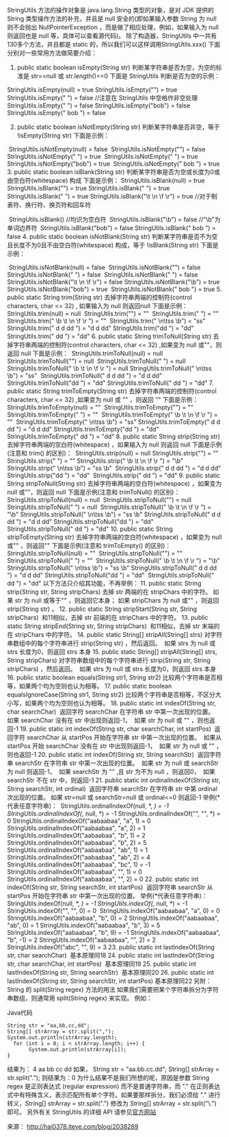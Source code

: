 StringUtils 方法的操作对象是 java.lang.String 类型的对象，是对 JDK 提供的 String 类型操作方法的补充，并且是 null 安全的(即如果输入参数 String 为 null 则不会抛出  NullPointerException ，而是做了相应处理，例如，如果输入为 null 则返回也是 null 等，具体可以查看源代码)。
除了构造器，StringUtils 中一共有130多个方法，并且都是 static 的，所以我们可以这样调用StringUtils.xxx() 
下面分别对一些常用方法做简要介绍：
1. public static boolean isEmpty(String str) 
   判断某字符串是否为空，为空的标准是 str==null 或 str.length()==0 
   下面是 StringUtils 判断是否为空的示例：

StringUtils.isEmpty(null) = true
StringUtils.isEmpty("") = true 
StringUtils.isEmpty(" ") = false //注意在 StringUtils 中空格作非空处理
StringUtils.isEmpty("   ") = false
StringUtils.isEmpty("bob") = false
StringUtils.isEmpty(" bob ") = false

 

2. public static boolean isNotEmpty(String str) 
   判断某字符串是否非空，等于 !isEmpty(String str) 
   下面是示例：

​      StringUtils.isNotEmpty(null) = false
​      StringUtils.isNotEmpty("") = false
​      StringUtils.isNotEmpty(" ") = true
​      StringUtils.isNotEmpty("         ") = true
​      StringUtils.isNotEmpty("bob") = true
​      StringUtils.isNotEmpty(" bob ") = true 
3. public static boolean isBlank(String str) 
   判断某字符串是否为空或长度为0或由空白符(whitespace) 构成
   下面是示例：
​      StringUtils.isBlank(null) = true
​      StringUtils.isBlank("") = true
​      StringUtils.isBlank(" ") = true
​      StringUtils.isBlank("        ") = true
​      StringUtils.isBlank("\t \n \f \r") = true   //对于制表符、换行符、换页符和回车符

​      StringUtils.isBlank()   //均识为空白符
​      StringUtils.isBlank("\b") = false   //"\b"为单词边界符
​      StringUtils.isBlank("bob") = false
​      StringUtils.isBlank(" bob ") = false 
4. public static boolean isNotBlank(String str) 
   判断某字符串是否不为空且长度不为0且不由空白符(whitespace) 构成，等于 !isBlank(String str) 
   下面是示例：

​      StringUtils.isNotBlank(null) = false
​      StringUtils.isNotBlank("") = false
​      StringUtils.isNotBlank(" ") = false
​      StringUtils.isNotBlank("         ") = false
​      StringUtils.isNotBlank("\t \n \f \r") = false
​      StringUtils.isNotBlank("\b") = true
​      StringUtils.isNotBlank("bob") = true
​      StringUtils.isNotBlank(" bob ") = true 
5. public static String trim(String str) 
   去掉字符串两端的控制符(control characters, char <= 32) , 如果输入为 null 则返回null 
   下面是示例：
​      StringUtils.trim(null) = null
​      StringUtils.trim("") = ""
​      StringUtils.trim(" ") = ""
​      StringUtils.trim("  \b \t \n \f \r    ") = ""
​      StringUtils.trim("     \n\tss   \b") = "ss"
​      StringUtils.trim(" d   d dd     ") = "d   d dd"
​      StringUtils.trim("dd     ") = "dd"
​      StringUtils.trim("     dd       ") = "dd" 
6. public static String trimToNull(String str) 
   去掉字符串两端的控制符(control characters, char <= 32) ,如果变为 null 或""，则返回 null 
   下面是示例：
​      StringUtils.trimToNull(null) = null
​      StringUtils.trimToNull("") = null
​      StringUtils.trimToNull(" ") = null
​      StringUtils.trimToNull("     \b \t \n \f \r    ") = null
​      StringUtils.trimToNull("     \n\tss   \b") = "ss"
​      StringUtils.trimToNull(" d   d dd     ") = "d   d dd"
​      StringUtils.trimToNull("dd     ") = "dd"
​      StringUtils.trimToNull("     dd       ") = "dd" 
7. public static String trimToEmpty(String str) 
   去掉字符串两端的控制符(control characters, char <= 32) ,如果变为 null 或 "" ，则返回 "" 
   下面是示例：
​      StringUtils.trimToEmpty(null) = ""
​      StringUtils.trimToEmpty("") = ""
​      StringUtils.trimToEmpty(" ") = ""
​      StringUtils.trimToEmpty("     \b \t \n \f \r    ") = ""
​      StringUtils.trimToEmpty("     \n\tss   \b") = "ss"
​      StringUtils.trimToEmpty(" d   d dd     ") = "d   d dd"
​      StringUtils.trimToEmpty("dd     ") = "dd"
​      StringUtils.trimToEmpty("     dd       ") = "dd" 
8. public static String strip(String str) 
   去掉字符串两端的空白符(whitespace) ，如果输入为 null 则返回 null 
   下面是示例(注意和 trim() 的区别)：
​      StringUtils.strip(null) = null
​      StringUtils.strip("") = ""
​      StringUtils.strip(" ") = ""
​      StringUtils.strip("     \b \t \n \f \r    ") = "\b"
​      StringUtils.strip("     \n\tss   \b") = "ss   \b"
​      StringUtils.strip(" d   d dd     ") = "d   d dd"
​      StringUtils.strip("dd     ") = "dd"
​      StringUtils.strip("     dd       ") = "dd" 
9. public static String stripToNull(String str) 
   去掉字符串两端的空白符(whitespace) ，如果变为 null 或""，则返回 null 
   下面是示例(注意和 trimToNull() 的区别)：
​      StringUtils.stripToNull(null) = null
​      StringUtils.stripToNull("") = null
​      StringUtils.stripToNull(" ") = null
​      StringUtils.stripToNull("     \b \t \n \f \r    ") = "\b"
​      StringUtils.stripToNull("     \n\tss   \b") = "ss   \b"
​      StringUtils.stripToNull(" d   d dd     ") = "d   d dd"
​      StringUtils.stripToNull("dd     ") = "dd"
​      StringUtils.stripToNull("     dd       ") = "dd" 
10. public static String stripToEmpty(String str) 
​    去掉字符串两端的空白符(whitespace) ，如果变为 null 或"" ，则返回"" 
​    下面是示例(注意和 trimToEmpty() 的区别)：
​      StringUtils.stripToNull(null) = ""
​      StringUtils.stripToNull("") = ""
​      StringUtils.stripToNull(" ") = ""
​      StringUtils.stripToNull("     \b \t \n \f \r    ") = "\b"
​      StringUtils.stripToNull("     \n\tss   \b") = "ss   \b"
​      StringUtils.stripToNull(" d   d dd     ") = "d   d dd"
​      StringUtils.stripToNull("dd     ") = "dd"
​      StringUtils.stripToNull("     dd       ") = "dd" 
以下方法只介绍其功能，不再举例：
11. public static String strip(String str, String stripChars) 
   去掉 str 两端的在 stripChars 中的字符。
   如果 str 为 null 或等于"" ，则返回它本身；
   如果 stripChars 为 null 或"" ，则返回 strip(String str) 。
12. public static String stripStart(String str, String stripChars) 
​    和11相似，去掉 str 前端的在 stripChars 中的字符。
13. public static String stripEnd(String str, String stripChars) 
​    和11相似，去掉 str 末端的在 stripChars 中的字符。
14. public static String[] stripAll(String[] strs) 
​    对字符串数组中的每个字符串进行 strip(String str) ，然后返回。
​    如果 strs 为 null 或 strs 长度为0，则返回 strs 本身
15. public static String[] stripAll(String[] strs, String stripChars) 
​    对字符串数组中的每个字符串进行 strip(String str, String stripChars) ，然后返回。
​    如果 strs 为 null 或 strs 长度为0，则返回 strs 本身
16. public static boolean equals(String str1, String str2) 
​    比较两个字符串是否相等，如果两个均为空则也认为相等。
17. public static boolean equalsIgnoreCase(String str1, String str2) 
​    比较两个字符串是否相等，不区分大小写，如果两个均为空则也认为相等。
18. public static int indexOf(String str, char searchChar) 
​    返回字符 searchChar 在字符串 str 中第一次出现的位置。
​    如果 searchChar 没有在 str 中出现则返回-1，
​    如果 str 为 null 或 "" ，则也返回-1
19. public static int indexOf(String str, char searchChar, int startPos) 
​    返回字符 searchChar 从 startPos 开始在字符串 str 中第一次出现的位置。
​    如果从 startPos 开始 searchChar 没有在 str 中出现则返回-1，
​    如果 str 为 null 或 "" ，则也返回-1
20. public static int indexOf(String str, String searchStr) 
​    返回字符串 searchStr 在字符串 str 中第一次出现的位置。
​    如果 str 为 null 或 searchStr 为 null 则返回-1，
​    如果 searchStr 为 "" ,且 str 为不为 null ，则返回0，
​    如果 searchStr 不在 str 中，则返回-1
21. public static int ordinalIndexOf(String str, String searchStr, int ordinal) 
​    返回字符串 searchStr 在字符串 str 中第 ordinal 次出现的位置。
​    如果 str=null 或 searchStr=null 或 ordinal<=0 则返回-1
​    举例(*代表任意字符串)：
​      StringUtils.ordinalIndexOf(null, *, *) = -1
​      StringUtils.ordinalIndexOf(*, null, *) = -1
​      StringUtils.ordinalIndexOf("", "", *) = 0
​      StringUtils.ordinalIndexOf("aabaabaa", "a", 1) = 0
​      StringUtils.ordinalIndexOf("aabaabaa", "a", 2) = 1
​      StringUtils.ordinalIndexOf("aabaabaa", "b", 1) = 2
​      StringUtils.ordinalIndexOf("aabaabaa", "b", 2) = 5
​      StringUtils.ordinalIndexOf("aabaabaa", "ab", 1) = 1
​      StringUtils.ordinalIndexOf("aabaabaa", "ab", 2) = 4
​      StringUtils.ordinalIndexOf("aabaabaa", "bc", 1) = -1
​      StringUtils.ordinalIndexOf("aabaabaa", "", 1) = 0
​      StringUtils.ordinalIndexOf("aabaabaa", "", 2) = 0 
22. public static int indexOf(String str, String searchStr, int startPos) 
​    返回字符串 searchStr 从 startPos 开始在字符串 str 中第一次出现的位置。
​    举例(*代表任意字符串)：
​      StringUtils.indexOf(null, *, *) = -1
​      StringUtils.indexOf(*, null, *) = -1
​      StringUtils.indexOf("", "", 0) = 0
​      StringUtils.indexOf("aabaabaa", "a", 0) = 0
​      StringUtils.indexOf("aabaabaa", "b", 0) = 2
​      StringUtils.indexOf("aabaabaa", "ab", 0) = 1
​      StringUtils.indexOf("aabaabaa", "b", 3) = 5
​      StringUtils.indexOf("aabaabaa", "b", 9) = -1
​      StringUtils.indexOf("aabaabaa", "b", -1) = 2
​      StringUtils.indexOf("aabaabaa", "", 2) = 2
​      StringUtils.indexOf("abc", "", 9) = 3 
23. public static int lastIndexOf(String str, char searchChar) 
​    基本原理同18
24. public static int lastIndexOf(String str, char searchChar, int startPos) 
​    基本原理同19
25. public static int lastIndexOf(String str, String searchStr) 
​    基本原理同20
26. public static int lastIndexOf(String str, String searchStr, int startPos) 
​    基本原理同22
另附：
String 的 split(String regex)   方法的用法
如果我们需要把某个字符串拆分为字符串数组，则通常用 split(String regex) 来实现。
例如：

Java代码  

```
String str = "aa,bb,cc,dd";     
String[] strArray = str.split(",");      
System.out.println(strArray.length);     
  for (int i = 0; i < strArray.length; i++) {     
       System.out.println(strArray[i]);     
}  
```

 

结果为：
4
aa
bb
cc
dd 
如果，
String str = "aa.bb.cc.dd";
String[] strArray = str.split("."); 
则结果为：0
为什么结果不是我们所想的呢，原因是参数 String regex 是正则表达式 (regular expression) 而不是普通字符串，而 "." 在正则表达式中有特殊含义，表示匹配所有单个字符。如果要那样拆分，我们必须给 "." 进行转义，String[] strArray = str.split(".") 修改为 String[] strArray = str.split("\\.") 即可。
另外有关 StringUtils 的详细 API 请参见[官方网站](http://commons.apache.org/lang/api-release/index.html)

来源： <http://hai0378.iteye.com/blog/2038289>